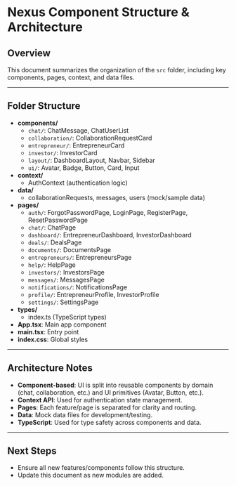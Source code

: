 # Nexus Component Structure & Architecture

## Overview
This document summarizes the organization of the `src` folder, including key components, pages, context, and data files.

---

## Folder Structure

- **components/**
  - `chat/`: ChatMessage, ChatUserList
  - `collaboration/`: CollaborationRequestCard
  - `entrepreneur/`: EntrepreneurCard
  - `investor/`: InvestorCard
  - `layout/`: DashboardLayout, Navbar, Sidebar
  - `ui/`: Avatar, Badge, Button, Card, Input
- **context/**
  - AuthContext (authentication logic)
- **data/**
  - collaborationRequests, messages, users (mock/sample data)
- **pages/**
  - `auth/`: ForgotPasswordPage, LoginPage, RegisterPage, ResetPasswordPage
  - `chat/`: ChatPage
  - `dashboard/`: EntrepreneurDashboard, InvestorDashboard
  - `deals/`: DealsPage
  - `documents/`: DocumentsPage
  - `entrepreneurs/`: EntrepreneursPage
  - `help/`: HelpPage
  - `investors/`: InvestorsPage
  - `messages/`: MessagesPage
  - `notifications/`: NotificationsPage
  - `profile/`: EntrepreneurProfile, InvestorProfile
  - `settings/`: SettingsPage
- **types/**
  - index.ts (TypeScript types)
- **App.tsx**: Main app component
- **main.tsx**: Entry point
- **index.css**: Global styles

---

## Architecture Notes
- **Component-based**: UI is split into reusable components by domain (chat, collaboration, etc.) and UI primitives (Avatar, Button, etc.).
- **Context API**: Used for authentication state management.
- **Pages**: Each feature/page is separated for clarity and routing.
- **Data**: Mock data files for development/testing.
- **TypeScript**: Used for type safety across components and data.

---

## Next Steps
- Ensure all new features/components follow this structure.
- Update this document as new modules are added.
